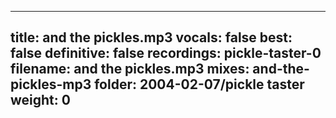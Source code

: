 
---
title: and the pickles.mp3
vocals: false
best: false
definitive: false
recordings: pickle-taster-0
filename: and the pickles.mp3
mixes: and-the-pickles-mp3
folder: 2004-02-07/pickle taster
weight: 0
---
